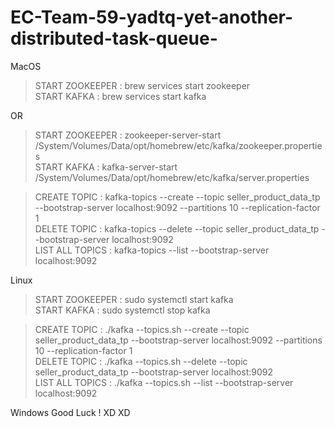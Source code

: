 # EC-Team-59-yadtq-yet-another-distributed-task-queue-

MacOS
> START ZOOKEEPER : brew services start zookeeper\
> START KAFKA : brew services start kafka

OR 

> START ZOOKEEPER : zookeeper-server-start /System/Volumes/Data/opt/homebrew/etc/kafka/zookeeper.properties\
> START KAFKA : kafka-server-start /System/Volumes/Data/opt/homebrew/etc/kafka/server.properties

> CREATE TOPIC : kafka-topics --create --topic seller_product_data_tp --bootstrap-server localhost:9092 --partitions 10 --replication-factor 1\
> DELETE TOPIC : kafka-topics --delete --topic seller_product_data_tp --bootstrap-server localhost:9092\
> LIST ALL TOPICS : kafka-topics --list --bootstrap-server localhost:9092


Linux
> START ZOOKEEPER : sudo systemctl start kafka\
> START KAFKA : sudo systemctl stop kafka

> CREATE TOPIC : ./kafka --topics.sh --create --topic seller_product_data_tp --bootstrap-server localhost:9092 --partitions 10 --replication-factor 1\
> DELETE TOPIC : ./kafka --topics.sh --delete --topic seller_product_data_tp --bootstrap-server localhost:9092\
> LIST ALL TOPICS : ./kafka --topics.sh --list --bootstrap-server localhost:9092

Windows
Good Luck ! XD XD
